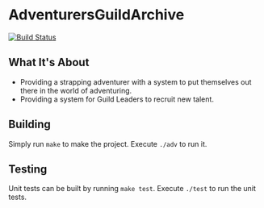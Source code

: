 # AdventurersGuildArchive
[![Build Status](https://magnum-ci.com/status/f84b1b8c53b088bc22fff36159811ff4.png)](https://magnum-ci.com/projects/2744)

## What It's About

* Providing a strapping adventurer with a system to put themselves out there in the world of adventuring.
* Providing a system for Guild Leaders to recruit new talent.

## Building

Simply run `make` to make the project. Execute `./adv` to run it.

## Testing
Unit tests can be built by running `make test`. Execute `./test` to run the unit tests.
